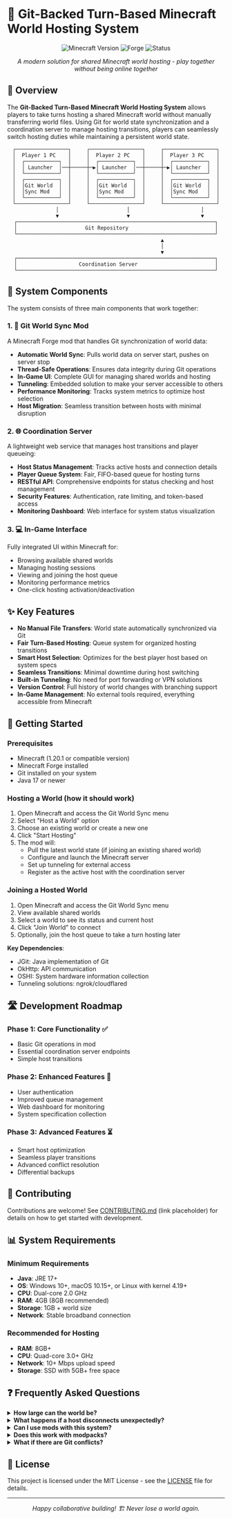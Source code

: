 # 📂 Git-Backed Turn-Based Minecraft World Hosting System

<div align="center">

![Minecraft Version](https://img.shields.io/badge/Minecraft-1.20.1-green)
![Forge](https://img.shields.io/badge/Forge-Compatible-orange)
![Status](https://img.shields.io/badge/Status-In%20Development-blue)

*A modern solution for shared Minecraft world hosting - play together without being online together*

</div>

## 🌟 Overview

The **Git-Backed Turn-Based Minecraft World Hosting System** allows players to take turns hosting a shared Minecraft world without manually transferring world files. Using Git for world state synchronization and a coordination server to manage hosting transitions, players can seamlessly switch hosting duties while maintaining a persistent world state.

<div align="center">

```
┌─────────────────┐     ┌─────────────────┐     ┌─────────────────┐
│  Player 1 PC    │     │  Player 2 PC    │     │  Player 3 PC    │
│  ┌───────────┐  │     │  ┌───────────┐  │     │  ┌───────────┐  │
│  │ Launcher  │──┼─────┼─▶│ Launcher  │──┼─────┼─▶│ Launcher  │  │
│  └───────────┘  │     │  └───────────┘  │     │  └───────────┘  │
│  ┌───────────┐  │     │  ┌───────────┐  │     │  ┌───────────┐  │
│  │Git World  │  │     │  │Git World  │  │     │  │Git World  │  │
│  │Sync Mod   │  │     │  │Sync Mod   │  │     │  │Sync Mod   │  │
│  └───────────┘  │     │  └───────────┘  │     │  └───────────┘  │
└─────────────────┘     └─────────────────┘     └─────────────────┘
         │                      │                       │
         ▼                      ▼                       ▼
┌────────────────────────────────────────────────────────────────┐
│                      Git Repository                            │
└────────────────────────────────────────────────────────────────┘
                              ▲
                              │
                              ▼
┌────────────────────────────────────────────────────────────────┐
│                    Coordination Server                         │
└────────────────────────────────────────────────────────────────┘
```

</div>

## 🧩 System Components

The system consists of three main components that work together:

### 1. 🔄 Git World Sync Mod

A Minecraft Forge mod that handles Git synchronization of world data:

- **Automatic World Sync**: Pulls world data on server start, pushes on server stop
- **Thread-Safe Operations**: Ensures data integrity during Git operations
- **In-Game UI**: Complete GUI for managing shared worlds and hosting
- **Tunneling**: Embedded solution to make your server accessible to others
- **Performance Monitoring**: Tracks system metrics to optimize host selection
- **Host Migration**: Seamless transition between hosts with minimal disruption

### 2. 🌐 Coordination Server

A lightweight web service that manages host transitions and player queueing:

- **Host Status Management**: Tracks active hosts and connection details
- **Player Queue System**: Fair, FIFO-based queue for hosting turns
- **RESTful API**: Comprehensive endpoints for status checking and host management
- **Security Features**: Authentication, rate limiting, and token-based access
- **Monitoring Dashboard**: Web interface for system status visualization

### 3. 💻 In-Game Interface

Fully integrated UI within Minecraft for:

- Browsing available shared worlds
- Managing hosting sessions
- Viewing and joining the host queue
- Monitoring performance metrics
- One-click hosting activation/deactivation

## ✨ Key Features

- **No Manual File Transfers**: World state automatically synchronized via Git
- **Fair Turn-Based Hosting**: Queue system for organized hosting transitions
- **Smart Host Selection**: Optimizes for the best player host based on system specs
- **Seamless Transitions**: Minimal downtime during host switching
- **Built-in Tunneling**: No need for port forwarding or VPN solutions
- **Version Control**: Full history of world changes with branching support
- **In-Game Management**: No external tools required, everything accessible from Minecraft

## 🚀 Getting Started

### Prerequisites

- Minecraft (1.20.1 or compatible version)
- Minecraft Forge installed
- Git installed on your system
- Java 17 or newer


### Hosting a World (how it should work)

1. Open Minecraft and access the Git World Sync menu
2. Select "Host a World" option
3. Choose an existing world or create a new one
4. Click "Start Hosting"
5. The mod will:
   - Pull the latest world state (if joining an existing shared world)
   - Configure and launch the Minecraft server
   - Set up tunneling for external access
   - Register as the active host with the coordination server

### Joining a Hosted World

1. Open Minecraft and access the Git World Sync menu
2. View available shared worlds 
3. Select a world to see its status and current host
4. Click "Join World" to connect
5. Optionally, join the host queue to take a turn hosting later

**Key Dependencies**:
- JGit: Java implementation of Git
- OkHttp: API communication
- OSHI: System hardware information collection
- Tunneling solutions: ngrok/cloudflared

## 🛣️ Development Roadmap

### Phase 1: Core Functionality ✅
- Basic Git operations in mod
- Essential coordination server endpoints
- Simple host transitions

### Phase 2: Enhanced Features 🔄
- User authentication
- Improved queue management
- Web dashboard for monitoring
- System specification collection

### Phase 3: Advanced Features ⏳
- Smart host optimization
- Seamless player transitions
- Advanced conflict resolution
- Differential backups

## 🤝 Contributing

Contributions are welcome! See [CONTRIBUTING.md](CONTRIBUTING.md) (link placeholder) for details on how to get started with development.

## 📊 System Requirements

### Minimum Requirements
- **Java**: JRE 17+
- **OS**: Windows 10+, macOS 10.15+, or Linux with kernel 4.19+
- **CPU**: Dual-core 2.0 GHz
- **RAM**: 4GB (8GB recommended)
- **Storage**: 1GB + world size
- **Network**: Stable broadband connection

### Recommended for Hosting
- **RAM**: 8GB+ 
- **CPU**: Quad-core 3.0+ GHz
- **Network**: 10+ Mbps upload speed
- **Storage**: SSD with 5GB+ free space

## ❓ Frequently Asked Questions

<details>
<summary><b>How large can the world be?</b></summary>
While there's no fixed limit, Git performance may degrade with extremely large worlds (10GB+). The system uses optimizations like selective synchronization to mitigate this issue.
</details>

<details>
<summary><b>What happens if a host disconnects unexpectedly?</b></summary>
The coordination server monitors host activity through heartbeats. If a host fails to send heartbeats, the server will mark the host as inactive after a timeout period and allow the next player in queue to take over.
</details>

<details>
<summary><b>Can I use mods with this system?</b></summary>
Yes! All players should have the same mod configuration. The system can synchronize modded world data as long as the mods are compatible with the server environment.
</details>

<details>
<summary><b>Does this work with modpacks?</b></summary>
Yes, the system is compatible with modpacks. For best results, all players should use the same exact modpack version.
</details>

<details>
<summary><b>What if there are Git conflicts?</b></summary>
The system includes conflict resolution strategies. For most conflicts, it will choose the most recent version or create a backup branch if needed.
</details>

## 📜 License

This project is licensed under the MIT License - see the [LICENSE](LICENSE) file for details.

---

<div align="center">
<i>Happy collaborative building! 🏗️ Never lose a world again.</i>
</div>
